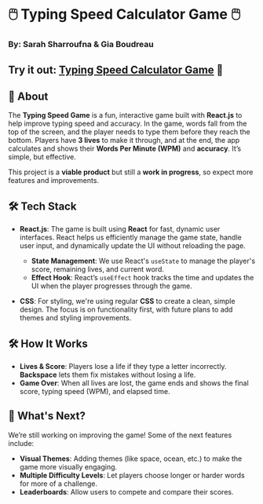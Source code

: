 # 🖱️ Typing Speed Calculator Game 🖱️  
### By: Sarah Sharroufna & Gia Boudreau

## Try it out: [Typing Speed Calculator Game](https://typing-speed-calculator-beta.vercel.app) 🚀

## 📝 About

The **Typing Speed Game** is a fun, interactive game built with **React.js** to help improve typing speed and accuracy. In the game, words fall from the top of the screen, and the player needs to type them before they reach the bottom. Players have **3 lives** to make it through, and at the end, the app calculates and shows their **Words Per Minute (WPM)** and **accuracy**. It’s simple, but effective.

This project is a **viable product** but still a **work in progress**, so expect more features and improvements.

## 🛠️ Tech Stack

- **React.js**: The game is built using **React** for fast, dynamic user interfaces. React helps us efficiently manage the game state, handle user input, and dynamically update the UI without reloading the page.
  
  - **State Management**: We use React's `useState` to manage the player's score, remaining lives, and current word.
  - **Effect Hook**: React’s `useEffect` hook tracks the time and updates the UI when the player progresses through the game.
  
- **CSS**: For styling, we're using regular **CSS** to create a clean, simple design. The focus is on functionality first, with future plans to add themes and styling improvements.

## 🛠️ How It Works

- **Lives & Score**: Players lose a life if they type a letter incorrectly. **Backspace** lets them fix mistakes without losing a life.
- **Game Over**: When all lives are lost, the game ends and shows the final score, typing speed (WPM), and elapsed time.

## 🚀 What's Next?

We’re still working on improving the game! Some of the next features include:
- **Visual Themes**: Adding themes (like space, ocean, etc.) to make the game more visually engaging.
- **Multiple Difficulty Levels**: Let players choose longer or harder words for more of a challenge.
- **Leaderboards**: Allow users to compete and compare their scores.
